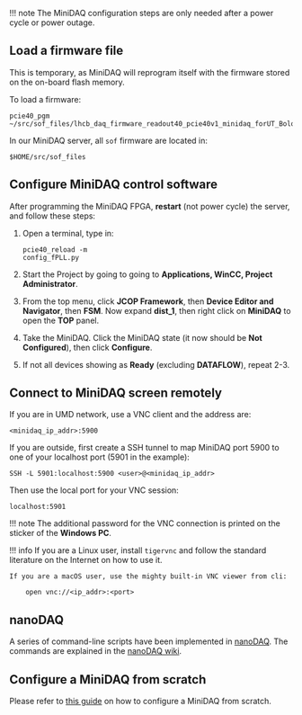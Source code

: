 !!! note
    The MiniDAQ configuration steps are only needed after a power cycle or
    power outage.

## Load a firmware file
This is temporary, as MiniDAQ will reprogram itself with the firmware stored on the on-board flash memory.

To load a firmware:
```
pcie40_pgm ~/src/sof_files/lhcb_daq_firmware_readout40_pcie40v1_minidaq_forUT_Bologna+realsim_12+12links_unset_090620.sof
```

In our MiniDAQ server, all `sof` firmware are located in:
```
$HOME/src/sof_files
```


## Configure MiniDAQ control software

After programming the MiniDAQ FPGA, **restart** (not power cycle) the server, and follow these steps:

1. Open a terminal, type in:
    ```
    pcie40_reload -m
    config_fPLL.py
    ```
2. Start the Project by going to going to **Applications, WinCC, Project Administrator**.

2. From the top menu, click **JCOP Framework**, then **Device Editor and Navigator**, then **FSM**.
   Now expand **dist_1**, then right click on **MiniDAQ** to open the **TOP** panel.
3. Take the MiniDAQ. Click the MiniDAQ state (it now should be **Not Configured**), then click **Configure**.
4. If not all devices showing as **Ready** (excluding **DATAFLOW**), repeat 2-3.


## Connect to MiniDAQ screen remotely

If you are in UMD network, use a VNC client and the address are:
```
<minidaq_ip_addr>:5900
```

If you are outside, first create a SSH tunnel to map MiniDAQ port 5900 to one
of your localhost port (5901 in the example):
```
SSH -L 5901:localhost:5900 <user>@<minidaq_ip_addr>
```

Then use the local port for your VNC session:
```
localhost:5901
```

!!! note
    The additional password for the VNC connection is printed on the sticker of
    the **Windows PC**.

!!! info
    If you are a Linux user, install `tigervnc` and follow the standard
    literature on the Internet on how to use it.

    If you are a macOS user, use the mighty built-in VNC viewer from cli:

        open vnc://<ip_addr>:<port>


## nanoDAQ

A series of command-line scripts have been implemented in [nanoDAQ](https://github.com/umd-lhcb/nanoDAQ).
The commands are explained in the [nanoDAQ wiki](https://github.com/umd-lhcb/nanoDAQ/blob/master/README.md).


## Configure a MiniDAQ from scratch

Please refer to [this guide](https://github.com/umd-lhcb/MiniDAQ-config) on how to configure a MiniDAQ from scratch.
